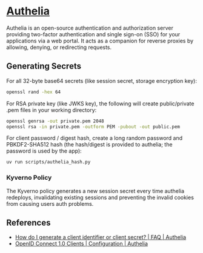 # [Authelia](https://github.com/authelia/authelia)

Authelia is an open-source authentication and authorization server providing two-factor authentication and single sign-on (SSO) for your applications via a web portal. It acts as a companion for reverse proxies by allowing, denying, or redirecting requests.

## Generating Secrets

For all 32-byte base64 secrets (like session secret, storage encryption key):

```bash
openssl rand -hex 64
```

For RSA private key (like JWKS key), the following will create public/private .pem files in your working directory:

```bash
openssl genrsa -out private.pem 2048
openssl rsa -in private.pem -outform PEM -pubout -out public.pem
```

For client password / digest hash, create a long random password and PBKDF2-SHA512 hash
(the hash/digest is provided to authelia; the password is used by the app):

```bash
uv run scripts/authelia_hash.py
```

### Kyverno Policy

The Kyverno policy generates a new session secret every time authelia redeploys, invalidating existing sessions and preventing the invalid cookies from causing users auth problems.

## References

- [How do I generate a client identifier or client secret? | FAQ | Authelia](https://www.authelia.com/integration/openid-connect/frequently-asked-questions/#how-do-i-generate-a-client-identifier-or-client-secret)
- [OpenID Connect 1.0 Clients | Configuration | Authelia](https://www.authelia.com/configuration/identity-providers/openid-connect/clients/)

